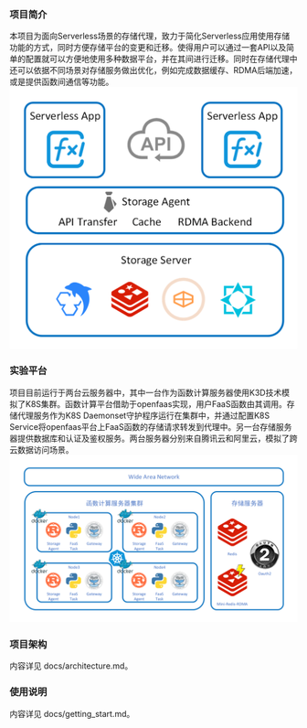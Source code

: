 ### 项目简介
本项目为面向Serverless场景的存储代理，致力于简化Serverless应用使用存储功能的方式，同时方便存储平台的变更和迁移。使得用户可以通过一套API以及简单的配置就可以方便地使用多种数据平台，并在其间进行迁移。同时在存储代理中还可以依据不同场景对存储服务做出优化，例如完成数据缓存、RDMA后端加速，或是提供函数间通信等功能。
![](docs/images/p1.png)

### 实验平台
项目目前运行于两台云服务器中，其中一台作为函数计算服务器使用K3D技术模拟了K8S集群。函数计算平台借助于openfaas实现，用户FaaS函数由其调用。存储代理服务作为K8S Daemonset守护程序运行在集群中，并通过配置K8S Service将openfaas平台上FaaS函数的存储请求转发到代理中。另一台存储服务器提供数据库和认证及鉴权服务。两台服务器分别来自腾讯云和阿里云，模拟了跨云数据访问场景。
![](docs/images/p3.png)

### 项目架构
内容详见
docs/architecture.md。

### 使用说明
内容详见
docs/getting_start.md。

